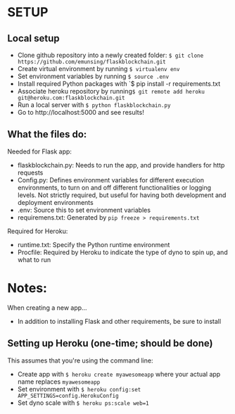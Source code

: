 # SETUP


## Local setup

- Clone github repository into a newly created folder: `$ git clone https://github.com/emunsing/flaskblockchain.git` 
- Create virtual environment by running `$ virtualenv env`
- Set environment variables by running  `$ source .env`
- Install required Python packages with `$ pip install -r requirements.txt
- Associate heroku repository by running`$ git remote add heroku git@heroku.com:flaskblockchain.git`
- Run a local server with `$ python flaskblockchain.py`
- Go to http://localhost:5000 and see results!


## What the files do:
Needed for Flask app:
- flaskblockchain.py: Needs to run the app, and provide handlers for http requests
- Config.py: Defines environment variables for different execution environments, to turn on and off different functionalities or logging levels. Not strictly required, but useful for having both development and deployment environments
- .env: Source this to set environment variables
- requiremens.txt: Generated by `pip freeze > requirements.txt`

Required for Heroku:
- runtime.txt: Specify the Python runtime environment
- Procfile: Required by Heroku to indicate the type of dyno to spin up, and what to run

# Notes: 

When creating a new app...
- In addition to installing Flask and other requirements, be sure to install 

## Setting up Heroku (one-time; should be done)
This assumes that you're using the command line:
- Create app with `$ heroku create myawesomeapp` where your actual app name replaces `myawesomeapp`
- Set environment with `$ heroku config:set APP_SETTINGS=config.HerokuConfig`
- Set dyno scale with `$ heroku ps:scale web=1`

